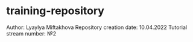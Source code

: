 # training-repository

Author: Lyaylya Miftakhova
Repository creation date: 10.04.2022
Tutorial stream number: №2